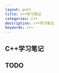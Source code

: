 ```yaml
---
layout: post
title: C++学习笔记
categories: C++
description: c++学习笔记
keywords: c++
---
```


## C++学习笔记



## TODO